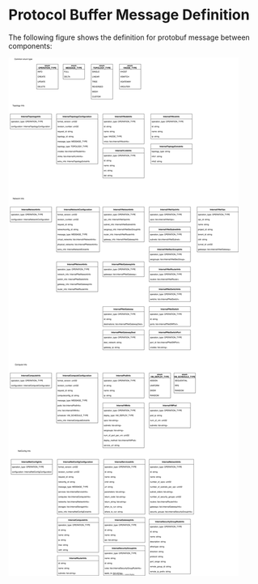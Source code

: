 # Protocol Buffer Message Definition

The following figure shows the definition for protobuf message between components:

![protobuf message](images/merak_contracts.drawio-3.svg)  